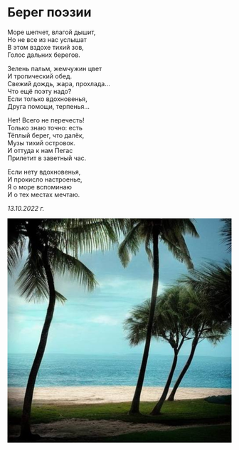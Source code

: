 # Берег поэзии

Море шепчет, влагой дышит,  
Но не все из нас услышат  
В этом вздохе тихий зов,  
Голос дальних берегов.

Зелень пальм, жемчужин цвет  
И тропический обед.  
Свежий дождь, жара, прохлада...  
Что ещё поэту надо?  
Если только вдохновенья,  
Друга помощи, терпенья...

Нет! Всего не перечесть!  
Только знаю точно: есть  
Тёплый берег, что далёк,  
Музы тихий островок.  
И оттуда к нам Пегас  
Прилетит в заветный час.

Если нету вдохновенья,  
И прокисло настроенье,  
Я о море вспоминаю  
И о тех местах мечтаю.

*13.10.2022 г.*

![Берег поэзии](../images/coast-of-poetry.jpg)
